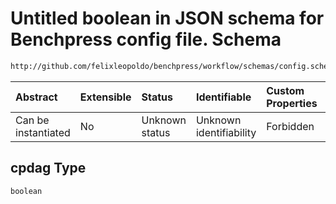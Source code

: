 # Untitled boolean in JSON schema for Benchpress config file. Schema

```txt
http://github.com/felixleopoldo/benchpress/workflow/schemas/config.schema.json#/definitions/bidag_itsearch/properties/cpdag
```



| Abstract            | Extensible | Status         | Identifiable            | Custom Properties | Additional Properties | Access Restrictions | Defined In                                                       |
| :------------------ | :--------- | :------------- | :---------------------- | :---------------- | :-------------------- | :------------------ | :--------------------------------------------------------------- |
| Can be instantiated | No         | Unknown status | Unknown identifiability | Forbidden         | Allowed               | none                | [config.schema.json*](config.schema.json "open original schema") |

## cpdag Type

`boolean`
